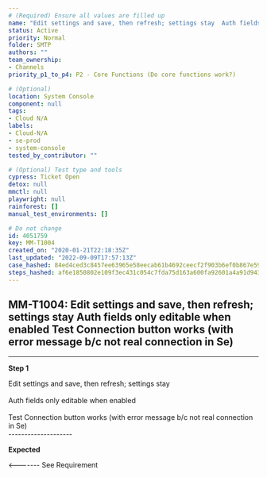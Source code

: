 ```yaml
---
# (Required) Ensure all values are filled up
name: "Edit settings and save, then refresh; settings stay  Auth fields only editable when enabled  Test Connection button works (with error message b/c not real connection in Se)"
status: Active
priority: Normal
folder: SMTP
authors: ""
team_ownership: 
- Channels
priority_p1_to_p4: P2 - Core Functions (Do core functions work?)

# (Optional)
location: System Console
component: null
tags: 
- Cloud N/A
labels: 
- Cloud-N/A
- se-prod
- system-console
tested_by_contributor: ""

# (Optional) Test type and tools
cypress: Ticket Open
detox: null
mmctl: null
playwright: null
rainforest: []
manual_test_environments: []

# Do not change
id: 4051759
key: MM-T1004
created_on: "2020-01-21T22:18:35Z"
last_updated: "2022-09-09T17:57:13Z"
case_hashed: 84ed4ced3c8457ee63965e58eecab61b4692ceecf2f903b6ef0b867e5963a63484668bd93952d53097dcb7e5329caf14
steps_hashed: af6e1850802e109f3ec431c054c7fda75d163a600fa92601a4a91d9435d58d3defd98ddb24afade1564e324754d560a7
---
```


<!-- (Auto-generated) Based on frontmatter's "key" and "name" -->

## MM-T1004: Edit settings and save, then refresh; settings stay Auth fields only editable when enabled Test Connection button works (with error message b/c not real connection in Se)

---

**Step 1**

Edit settings and save, then refresh; settings stay\
\
Auth fields only editable when enabled\
\
Test Connection button works (with error message b/c not real connection in Se)\
\--------------------

**Expected**

<------- See Requirement
